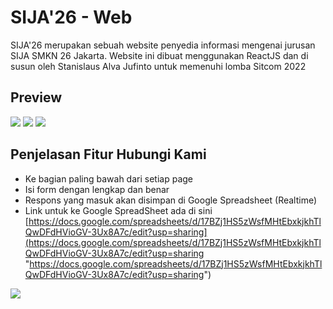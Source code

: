 
# SIJA'26 - Web

SIJA'26  merupakan sebuah website penyedia informasi mengenai jurusan SIJA SMKN 26 Jakarta. Website ini dibuat menggunakan ReactJS dan di susun oleh Stanislaus Alva Jufinto untuk memenuhi lomba Sitcom 2022

## Preview
<img src="https://media.discordapp.net/attachments/1021751620331126865/1021772355476914177/unknown.png?width=831&height=415" />
<img src="https://media.discordapp.net/attachments/1021751620331126865/1021773457282846750/unknown.png?width=829&height=415" />
<img src="https://media.discordapp.net/attachments/1021751620331126865/1021773629039595610/unknown.png?width=823&height=415" />

## Penjelasan Fitur Hubungi Kami
* Ke bagian paling bawah dari setiap page
* Isi form dengan lengkap dan benar
* Respons yang masuk akan disimpan di Google Spreadsheet (Realtime)
* Link untuk ke Google SpreadSheet ada di sini [https://docs.google.com/spreadsheets/d/17BZj1HS5zWsfMHtEbxkjkhTlQwDFdHVioGV-3Ux8A7c/edit?usp=sharing](https://docs.google.com/spreadsheets/d/17BZj1HS5zWsfMHtEbxkjkhTlQwDFdHVioGV-3Ux8A7c/edit?usp=sharing "https://docs.google.com/spreadsheets/d/17BZj1HS5zWsfMHtEbxkjkhTlQwDFdHVioGV-3Ux8A7c/edit?usp=sharing")

<img src="https://media.discordapp.net/attachments/1021751620331126865/1021772697593716756/unknown.png?width=827&height=415" />
